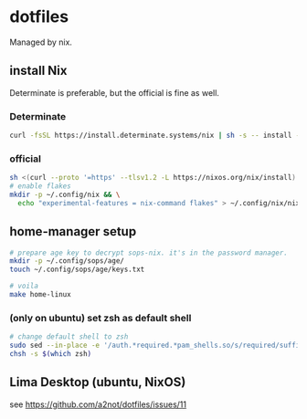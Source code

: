 # dotfiles

Managed by nix.

## install Nix

Determinate is preferable, but the official is fine as well.

### Determinate

```sh
curl -fsSL https://install.determinate.systems/nix | sh -s -- install --determinate
```

### official

```sh
sh <(curl --proto '=https' --tlsv1.2 -L https://nixos.org/nix/install) --daemon
# enable flakes
mkdir -p ~/.config/nix && \
  echo "experimental-features = nix-command flakes" > ~/.config/nix/nix.conf
```

## home-manager setup

```sh
# prepare age key to decrypt sops-nix. it's in the password manager.
mkdir -p ~/.config/sops/age/
touch ~/.config/sops/age/keys.txt

# voila
make home-linux
```

### (only on ubuntu) set zsh as default shell

```sh
# change default shell to zsh
sudo sed --in-place -e '/auth.*required.*pam_shells.so/s/required/sufficient/g' /etc/pam.d/chsh
chsh -s $(which zsh)
```

## Lima Desktop (ubuntu, NixOS)

see https://github.com/a2not/dotfiles/issues/11

